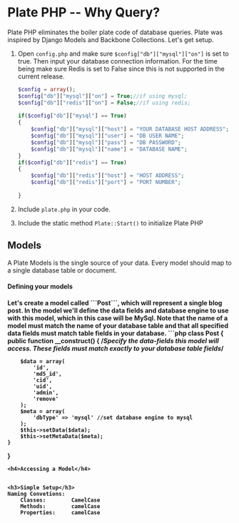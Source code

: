 Plate PHP -- Why Query?
=======================================================
Plate PHP eliminates the boiler plate code of database queries. Plate was inspired by Django Models and Backbone Collections. Let's get setup.

1. Open ```config.php``` and make sure ```$config["db"]["mysql"]["on"]``` is set to true. Then input your database connection information. For the time being make sure Redis is set to False since this is not supported in the current release.

	```php
	$config = array();
	$config["db"]["mysql"]["on"] = True;//if using mysql;
	$config["db"]["redis"]["on"] = False;//if using redis;
		
  	if($config["db"]["mysql"] == True)
	{
		$config["db"]["mysql"]["host"] = "YOUR DATABASE HOST ADDRESS";
		$config["db"]["mysql"]["user"] = "DB USER NAME";
		$config["db"]["mysql"]["pass"] = "DB PASSWORD";
		$config["db"]["mysql"]["name"] = "DATABASE NAME";
	}
	if($config["db"]["redis"] == True)
	{
		$config["db"]["redis"]["host"] = "HOST ADDRESS";
		$config["db"]["redis"]["port"] = "PORT NUMBER";
			
	}
	```

2. Include ```plate.php``` in your code.
3. Include the static method ```Plate::Start()``` to initialize Plate PHP

<h2>Models</h2>

A Plate Models is the single source of your data. Every model should map to a single database table or document.

<h4>Defining your models<h4>
Let's create a model called ```Post```, which will represent a single blog post. In the model we'll define the data fields and database engine to use with this model, which in this case will be MySql. Note that the name of a model must match the name of your database table and that all specified data fields must match table fields in your database. 
```php
<?php
include('plate.php');
Plate::Start();

class Post
{
	public function __construct()
	{
		/*Specify the data-fields this model will access. 
		These fields must match exactly to your database table fields*/
		
		$data = array(
			'id',
			'md5_id',
			'cid',
			'uid',
			'admin',
			'remove'
		);
		$meta = array(
			'dbType' => 'mysql' //set database engine to mysql
		);
		$this->setData($data);
		$this->setMetaData($meta);
	}

}

```
<h4>Accessing a Model</h4>


<h3>Simple Setup</h3>
Naming Convetions:
	Classes: 		CamelCase
	Methods: 		camelCase
	Properties: 	camelCase
